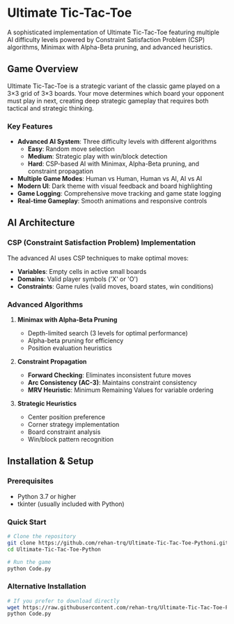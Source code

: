 
# Ultimate Tic-Tac-Toe 

A sophisticated implementation of Ultimate Tic-Tac-Toe featuring multiple AI difficulty levels powered by Constraint Satisfaction Problem (CSP) algorithms, Minimax with Alpha-Beta pruning, and advanced heuristics.

## Game Overview

Ultimate Tic-Tac-Toe is a strategic variant of the classic game played on a 3×3 grid of 3×3 boards. Your move determines which board your opponent must play in next, creating deep strategic gameplay that requires both tactical and strategic thinking.

### Key Features

- **Advanced AI System**: Three difficulty levels with different algorithms
  - **Easy**: Random move selection
  - **Medium**: Strategic play with win/block detection
  - **Hard**: CSP-based AI with Minimax, Alpha-Beta pruning, and constraint propagation
- **Multiple Game Modes**: Human vs Human, Human vs AI, AI vs AI
- **Modern UI**: Dark theme with visual feedback and board highlighting
- **Game Logging**: Comprehensive move tracking and game state logging
- **Real-time Gameplay**: Smooth animations and responsive controls

## AI Architecture

### CSP (Constraint Satisfaction Problem) Implementation

The advanced AI uses CSP techniques to make optimal moves:

- **Variables**: Empty cells in active small boards
- **Domains**: Valid player symbols ('X' or 'O')
- **Constraints**: Game rules (valid moves, board states, win conditions)

### Advanced Algorithms

1. **Minimax with Alpha-Beta Pruning**
   - Depth-limited search (3 levels for optimal performance)
   - Alpha-beta pruning for efficiency
   - Position evaluation heuristics

2. **Constraint Propagation**
   - **Forward Checking**: Eliminates inconsistent future moves
   - **Arc Consistency (AC-3)**: Maintains constraint consistency
   - **MRV Heuristic**: Minimum Remaining Values for variable ordering

3. **Strategic Heuristics**
   - Center position preference
   - Corner strategy implementation
   - Board constraint analysis
   - Win/block pattern recognition

## Installation & Setup

### Prerequisites

- Python 3.7 or higher
- tkinter (usually included with Python)

### Quick Start

```bash
# Clone the repository
git clone https://github.com/rehan-trq/Ultimate-Tic-Tac-Toe-Pythoni.git
cd Ultimate-Tic-Tac-Toe-Python

# Run the game
python Code.py
```

### Alternative Installation

```bash
# If you prefer to download directly
wget https://raw.githubusercontent.com/rehan-trq/Ultimate-Tic-Tac-Toe-Python/main/Cide.py
python Code.py
```
